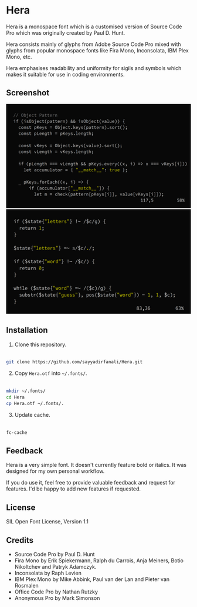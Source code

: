 # Hera
Hera is a monospace font which is a customised version of Source Code Pro which
was originally created by Paul D. Hunt.

Hera consists mainly of glyphs from Adobe Source Code Pro mixed with glyphs from
popular monospace fonts like Fira Mono, Inconsolata, IBM Plex Mono, etc.

Hera emphasises readability and uniformity for sigils and symbols which makes
it suitable for use in coding environments.

## Screenshot 
![Hera](JavaScript.png)
![Hera](Perl.png)

## Installation
1. Clone this repository.

```bash

git clone https://github.com/sayyadirfanali/Hera.git

```

2. Copy `Hera.otf` into `~/.fonts/`.

```bash

mkdir ~/.fonts/
cd Hera
cp Hera.otf ~/.fonts/.

```

3. Update cache.

```bash

fc-cache

```

## Feedback
Hera is a very simple font. It doesn't currently feature bold or italics. It
was designed for my own personal workflow.

If you do use it, feel free to provide valuable feedback and request for
features. I'd be happy to add new features if requested.

## License
SIL Open Font License, Version 1.1

## Credits
- Source Code Pro by Paul D. Hunt
- Fira Mono by Erik Spiekermann, Ralph du Carrois, Anja Meiners, Botio Nikoltchev and Patryk Adamczyk.
- Inconsolata by Raph Levien
- IBM Plex Mono by Mike Abbink, Paul van der Lan and Pieter van Rosmalen
- Office Code Pro by Nathan Rutzky
- Anonymous Pro by Mark Simonson

